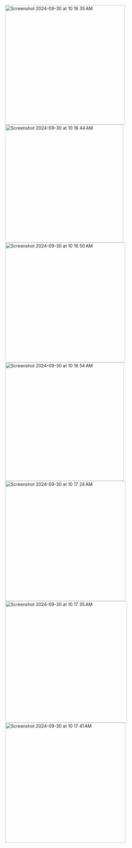 <img width="381" alt="Screenshot 2024-09-30 at 10 16 35 AM" src="https://github.com/user-attachments/assets/5db5b3fc-8590-4093-9879-857bdd39fe39">

<img width="376" alt="Screenshot 2024-09-30 at 10 16 44 AM" src="https://github.com/user-attachments/assets/8166ef31-9e66-406e-b611-685e7d30a583">

<img width="382" alt="Screenshot 2024-09-30 at 10 16 50 AM" src="https://github.com/user-attachments/assets/76f7acaa-128e-4960-b1f7-6d70c2f32e3f">

<img width="378" alt="Screenshot 2024-09-30 at 10 16 54 AM" src="https://github.com/user-attachments/assets/628687e0-0d76-417c-ba07-d5abed1506d5">

<img width="383" alt="Screenshot 2024-09-30 at 10 17 24 AM" src="https://github.com/user-attachments/assets/33d98ee0-624b-4081-9017-9c3a92dec6a6">

<img width="388" alt="Screenshot 2024-09-30 at 10 17 35 AM" src="https://github.com/user-attachments/assets/2120d71e-e11c-44a9-977e-19d3a8e36849">

<img width="383" alt="Screenshot 2024-09-30 at 10 17 41 AM" src="https://github.com/user-attachments/assets/fd6343f1-3344-46da-b4f9-fabd385015fb">
